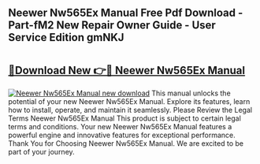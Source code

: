 ## Neewer Nw565Ex Manual Free Pdf Download - Part-fM2 New Repair Owner Guide - User Service Edition gmNKJ

# <h2><a href="http://cf23616.oget.top/?id=Neewer+Nw565Ex+Manual">🔗Download New 👉🔴 Neewer Nw565Ex Manual</a></h2>

[![Neewer Nw565Ex Manual new download](https://i.imgur.com/5g1atiW.png)](http://cf23616.oget.top/?id=Neewer+Nw565Ex+Manual)
This manual unlocks the potential of your new Neewer Nw565Ex Manual. Explore its features, learn how to install, operate, and maintain it seamlessly. Please Review the Legal Terms Neewer Nw565Ex Manual This product is subject to certain legal terms and conditions. Your new Neewer Nw565Ex Manual features a powerful engine and innovative features for exceptional performance. Thank You for Choosing Neewer Nw565Ex Manual. We are excited to be part of your journey.
